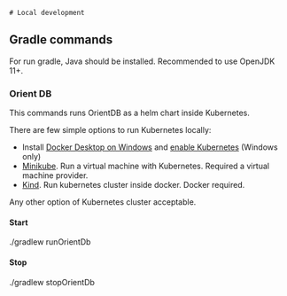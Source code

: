     # Local development
## Gradle commands
For run gradle, Java should be installed. Recommended to use OpenJDK 11+. 
### Orient DB
This commands runs OrientDB as a helm chart inside Kubernetes. 

There are few simple options to run Kubernetes locally:

- Install [Docker Desktop on Windows](https://docs.docker.com/docker-for-windows/install/) and [enable Kubernetes](https://docs.docker.com/docker-for-windows/#kubernetes) (Windows only)
- [Minikube](https://kubernetes.io/docs/tasks/tools/install-minikube/). Run a virtual machine with Kubernetes. Required a virtual machine provider.  
- [Kind](https://kind.sigs.k8s.io/docs/user/quick-start/). Run kubernetes cluster inside docker. Docker required.

Any other option of Kubernetes cluster acceptable.

#### Start 
./gradlew runOrientDb
#### Stop 
./gradlew stopOrientDb
